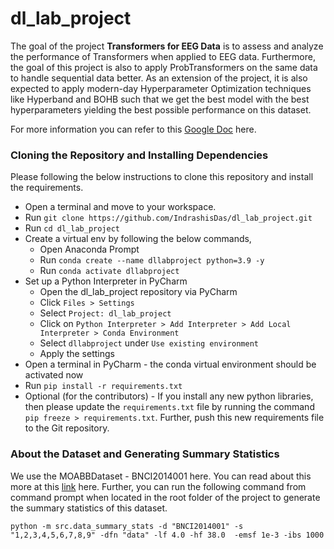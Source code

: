 # dl_lab_project

The goal of the project **Transformers for EEG Data** is to assess and analyze the performance of Transformers when 
applied to EEG data. Furthermore, the goal of this project is also to apply ProbTransformers on the same data to 
handle sequential data better. As an extension of the project, it is also expected to apply modern-day Hyperparameter 
Optimization techniques like Hyperband and BOHB such that we get the best model with the best hyperparameters yielding 
the best possible performance on this dataset.

For more information you can refer to this 
[Google Doc](https://docs.google.com/document/d/1N7uG7VsaE7LVqsaoxjrBQCio4SGWjhkmxrTy3-VaLP8/edit?usp=sharing) here.

### Cloning the Repository and Installing Dependencies
Please following the below instructions to clone this repository and install the requirements.

- Open a terminal and move to your workspace.
- Run `git clone https://github.com/IndrashisDas/dl_lab_project.git`
- Run `cd dl_lab_project`
- Create a virtual env by following the below commands,
  - Open Anaconda Prompt
  - Run `conda create --name dllabproject python=3.9 -y`
  - Run `conda activate dllabproject`
- Set up a Python Interpreter in PyCharm
  - Open the dl_lab_project repository via PyCharm
  - Click `Files > Settings`
  - Select `Project: dl_lab_project`
  - Click on `Python Interpreter > Add Interpreter > Add Local Interpreter > Conda Environment`
  - Select `dllabproject` under `Use existing environment` 
  - Apply the settings
- Open a terminal in PyCharm - the conda virtual environment should be activated now
- Run `pip install -r requirements.txt`
- Optional (for the contributors) - If you install any new python libraries, then please update the 
`requirements.txt` file by running the command `pip freeze > requirements.txt`. Further, push this new requirements 
file to the Git repository.

### About the Dataset and Generating Summary Statistics

We use the MOABBDataset - BNCI2014001 here. You can read about this more at this 
[link](http://moabb.neurotechx.com/docs/generated/moabb.datasets.BNCI2014001.html) here. Further, you can run the 
following command from command prompt when located in the root folder of the project to generate the summary 
statistics of this dataset.

`python -m src.data_summary_stats -d "BNCI2014001" -s "1,2,3,4,5,6,7,8,9" -dfn "data" -lf 4.0 -hf 38.0 
-emsf 1e-3 -ibs 1000`